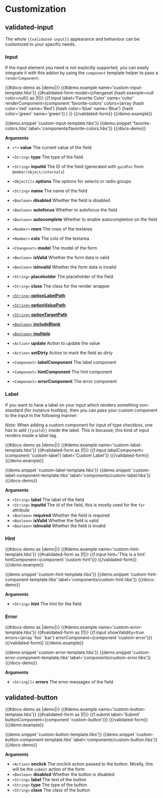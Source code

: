 # Customization

## validated-input

The whole `{{validated-input}}` appearance and behaviour can be customized to
your specific needs.

### Input

If the input element you need is not explicitly supported, you can easily
integrate it with this addon by using the `component` template helper to pass
a `renderComponent`:

<!-- prettier-ignore-start -->
{{#docs-demo as |demo|}}
  {{#demo.example name='custom-input-template.hbs'}}
    {{#validated-form model=(changeset (hash example=null color=null)) as |f|}}
      {{f.input
        label='Favorite Color'
        name='color'
        renderComponent=(component 'favorite-colors'
          colors=(array (hash color='red' name='Red') (hash color='blue' name='Blue') (hash color='green' name='green'))
        )
      }}
    {{/validated-form}}
  {{/demo.example}}

  {{demo.snippet 'custom-input-template.hbs'}}
  {{demo.snippet 'favorite-colors.hbs' label='components/favorite-colors.hbs'}}
{{/docs-demo}}
<!-- prettier-ignore-end -->

**Arguments**

- `<*>` **value** The current value of the field
- `<String>` **type** The type of the field
- `<String>` **inputId** The ID of the field (generated with `guidFor` from `@ember/object/internals`)
- `<Object[]>` **options** The options for selects or radio groups
- `<String>` **name** The name of the field
- `<Boolean>` **disabled** Whether the field is disabled
- `<Boolean>` **autofocus** Whether to autofocus the field
- `<Boolean>` **autocomplete** Whether to enable autocompletion on the field
- `<Number>` **rows** The rows of the textarea
- `<Number>` **cols** The cols of the textarea
- `<Changeset>` **model** The model of the form
- `<Boolean>` **isValid** Whether the form data is valid
- `<Boolean>` **isInvalid** Whether the form data is invalid
- `<String>` **placeholder** The placeholder of the field
- `<String>` **class** The class for the render wrapper

- [`<String>` **optionLabelPath** ](https://github.com/DockYard/ember-one-way-select#working-with-objects-instead-of-strings)
- [`<String>` **optionValuePath**](https://github.com/DockYard/ember-one-way-select#working-with-objects-instead-of-strings)
- [`<String>` **optionTargetPath**](https://github.com/DockYard/ember-one-way-select#working-with-objects-instead-of-strings)
- [`<Boolean>` **includeBlank**](https://github.com/DockYard/ember-one-way-select#adding-a-blank-or-prompt-option)
- [`<Boolean>` **multiple**](https://github.com/DockYard/ember-one-way-select#multiple-select)

- `<Action>` **update** Action to update the value
- `<Action>` **setDirty** Action to mark the field as dirty

- `<Component>` **labelComponent** The label component
- `<Component>` **hintComponent** The hint component
- `<Component>` **errorComponent** The error component

### Label

If you want to have a label on your input which renders something
non-standard (for instance tooltips), then you can pass your custom component
to the input in the following manner:

_Note:_ When adding a custom component for input of type checkbox, one has to
add `{{yield}}` inside the label. This is because, this kind of input renders
inside a label tag.

<!-- prettier-ignore-start -->
{{#docs-demo as |demo|}}
  {{#demo.example name='custom-label-template.hbs'}}
    {{#validated-form as |f|}}
      {{f.input labelComponent=(component 'custom-label') label='Custom Label'}}
    {{/validated-form}}
  {{/demo.example}}

  {{demo.snippet 'custom-label-template.hbs'}}
  {{demo.snippet 'custom-label-component-template.hbs' label='components/custom-label.hbs'}}
{{/docs-demo}}
<!-- prettier-ignore-end -->

**Arguments**

- `<String>` **label** The label of the field
- `<String>` **inputId** The id of the field, this is mostly used for the `for` attribute
- `<Boolean>` **required** Whether the field is required
- `<Boolean>` **isValid** Whether the field is valid
- `<Boolean>` **isInvalid** Whether the field is invalid

### Hint

<!-- prettier-ignore-start -->
{{#docs-demo as |demo|}}
  {{#demo.example name='custom-hint-template.hbs'}}
    {{#validated-form as |f|}}
      {{f.input hint='This is a hint' hintComponent=(component 'custom-hint')}}
    {{/validated-form}}
  {{/demo.example}}

  {{demo.snippet 'custom-hint-template.hbs'}}
  {{demo.snippet 'custom-hint-component-template.hbs' label='components/custom-hint.hbs'}}
{{/docs-demo}}
<!-- prettier-ignore-end -->

**Arguments**

- `<String>` **hint** The hint for the field

### Error

<!-- prettier-ignore-start -->
{{#docs-demo as |demo|}}
  {{#demo.example name='custom-error-template.hbs'}}
    {{#validated-form as |f|}}
      {{f.input showValidity=true errors=(array 'foo' 'bar') errorComponent=(component 'custom-error')}}
    {{/validated-form}}
  {{/demo.example}}

  {{demo.snippet 'custom-error-template.hbs'}}
  {{demo.snippet 'custom-error-component-template.hbs' label='components/custom-error.hbs'}}
{{/docs-demo}}
<!-- prettier-ignore-end -->

**Arguments**

- `<String[]>` **errors** The error messages of the field

## validated-button

<!-- prettier-ignore-start -->
{{#docs-demo as |demo|}}
  {{#demo.example name='custom-button-template.hbs'}}
    {{#validated-form as |f|}}
      {{f.submit label='Submit' buttonComponent=(component 'custom-button')}}
    {{/validated-form}}
  {{/demo.example}}

  {{demo.snippet 'custom-button-template.hbs'}}
  {{demo.snippet 'custom-button-component-template.hbs' label='components/custom-button.hbs'}}
{{/docs-demo}}
<!-- prettier-ignore-end -->

**Arguments**

- `<Action>` **onclick** The onclick action passed to the button. Mostly, this will be the `submit` action of the form
- `<Boolean>` **disabled** Whether the button is disabled
- `<String>` **label** The text of the button
- `<String>` **type** The type of the button
- `<String>` **class** The class of the button
